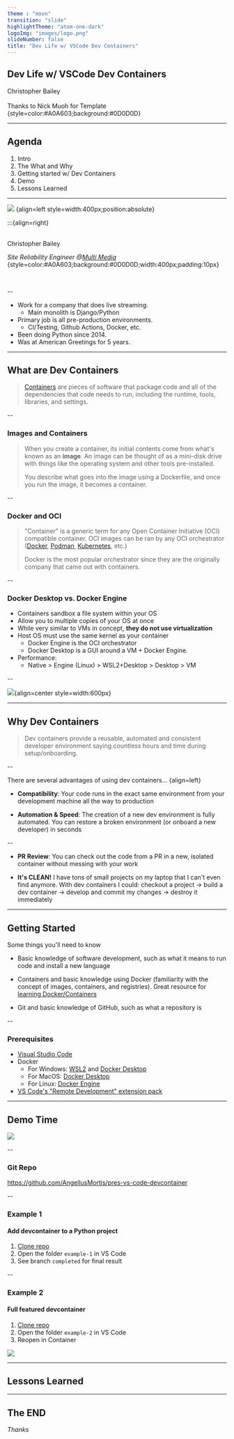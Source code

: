 ```yaml
---
theme : "moon"
transition: "slide"
highlightTheme: "atom-one-dark"
logoImg: "images/logo.png"
slideNumber: false
title: "Dev Life w/ VSCode Dev Containers"
---
```


## Dev Life w/ VSCode Dev Containers

<!-- .slide: data-background="linear-gradient(rgba(0, 0, 0, 0.85), rgba(0, 0, 0, 0.65)), url(images/background-rect.jpeg)" -->

Christopher Bailey <br><br>
Thanks to Nick Muoh for Template {style=color:#A0A603;background:#0D0D0D}

---

## Agenda

1. Intro
2. The What and Why
3. Getting started w/ Dev Containers
4. Demo
5. Lessons Learned

---

<!-- Intro -->

![](images/logo.png) {align=left style=width:400px;position:absolute}

:::{align=right}
<br><br>

Christopher Bailey

*Site Reliability Engineer @[Multi Media]([http://](https://multimediallc.com/))*  {style=color:#A0A603;background:#0D0D0D;width:400px;padding:10px}

<br>

--

<!--
Talk about yourself here:
 - Where you work?
 - What you do?
 - Anything else you want the audience to know about you.
-->

- Work for a company that does live streaming.
  - Main monolith is Django/Python
- Primary job is all pre-production environments.
  - CI/Testing, Github Actions, Docker, etc.
- Been doing Python since 2014.
- Was at American Greetings for 5 years.

---

## What are Dev Containers

<!--
First talk about what containers are at a high level. Here is
quick blurb about that
-->

> [Containers](https://www.docker.com/resources/what-container) are pieces of software that package code and all of the dependencies that code needs to run, including the runtime, tools, libraries, and settings.

--

### Images and Containers

> When you create a container, its initial contents come from what's known as an **image**. An image can be thought of as a mini-disk drive with things like the operating system and other tools pre-installed.
>
> You describe what goes into the image using a Dockerfile, and once you run the image, it becomes a container.

--

<!--
While I do not want this to turn into a Docker talk, understanding some high level concepts of Docker will really help understand the technology and how it works. Especially with how confusing the container world can be.
-->

### Docker and OCI

> "Container" is a generic term for any Open Container Initiative (OCI) compatible container. OCI images can be ran by any OCI orchestrator ([Docker](https://www.docker.com/), [Podman](https://podman.io/), [Kubernetes](https://kubernetes.io/), etc.)
>
> Docker is the most popular orchestrator since they are the originally company that came out with containers.

--

<!-- .slide: data-fullscreen -->

### Docker Desktop vs. Docker Engine

- Containers sandbox a file system within your OS
- Allow you to multiple copies of your OS at once
- While very similar to VMs in concept, **they do not use virtualization**
- Host OS must use the same kernel as your container
  - Docker Engine is the OCI orchestrator
  - Docker Desktop is a GUI around a VM + Docker Engine.
- Performance:
  - Native > Engine (Linux) > WSL2+Desktop > Desktop > VM

<!--
I do not have any hard stats to back up the performance order, but it is purely anecdotal from our devs trying to use Docker on our monolith at work.

Notes (may not cover everything):

Docker on Linux uses cgroups and gives near native performance. The only real overhead is the virtualized network adapters.

Microsoft put nearly 10 years of work into WSL and Docker on Windows which is why WSL2 (VM running inside of HyperV) is so tightly coupled to the OS and in general more performant then traditional VMs.

Docker Desktop + MacOS vs. VM is actually a wash. Since Docker Desktop uses QEMU on MacOS, they are essentially the same and you _might_ actually get worse performance from Docker Desktop on MacOS due to the networking and storage overhead (bind mounts from host to container have to be mounted across the virtual network adapter into the VM).

If you are accepting a job at location that you know uses containers/docker for development, I greatly recommend (in terms of performance, leaving personal performances aside):

    Linux (any distro) > Windows 10/11 (with WSL2) > MacOS > Windows (without WSL2)

Ask how other devs run Docker and if they use Windows 10/11, ask if they are using WSL as Windows without WSL is painful.
-->

--

<!--
Here is a diagram to help you with your explanation
-->

![](https://code.visualstudio.com/assets/blogs/2020/07/27/1-containers-abc.png){align=center style=width:600px}

---

## Why Dev Containers

<!--
This is a great point to talk about why YOU use dev containers
and how it has changed programming for you.
-->

> Dev containers provide a reusable, automated and consistent developer environment saying countless hours and time during setup/onboarding.

--

<!--
Here are some other points for using dev containers.
Taken from this dev.to blog
https://dev.to/mcastellin/hands-on-with-vscode-dev-containers-33bf
-->

There are several advantages of using dev containers... {align=left}

- **Compatibility**: Your code runs in the exact same environment from your development machine all the way to production

- **Automation & Speed**: The creation of a new dev environment is fully automated. You can restore a broken environment (or onboard a new developer) in seconds

--

- **PR Review**: You can check out the code from a PR in a new, isolated container without messing with your work

- **It's CLEAN!** I have tons of small projects on my laptop that I can't even find anymore. With dev containers I could: checkout a project -> build a dev container -> develop and commit my changes -> destroy it immediately

---

## Getting Started

<!--
Here talk about some of the things one
will need to know or be comfortable with to start using dev containers
and be effective. Here is an example
-->

Some things you'll need to know

- Basic knowledge of software development, such as what it means to run code and install a new language

- Containers and basic knowledge using Docker (familiarity with the concept of images, containers, and registries). Great resource for [learning Docker/Containers](https://www.amazon.com/Docker-Shipping-Reliable-Containers-Production/dp/1492036730)

- Git and basic knowledge of GitHub, such as what a repository is

--

### Prerequisites

<!--
Add whatever you think is missing here
-->

- [Visual Studio Code](https://code.visualstudio.com/)
- Docker
  - For Windows: [WSL2](https://docs.microsoft.com/en-us/windows/wsl/) and [Docker Desktop](https://docs.docker.com/desktop/windows/install/)
  - For MacOS: [Docker Desktop](https://docs.docker.com/desktop/mac/install/)
  - For Linux: [Docker Engine](https://docs.docker.com/engine/install/)
- [VS Code's "Remote Development" extension pack](https://marketplace.visualstudio.com/items?itemName=ms-vscode-remote.vscode-remote-extensionpack)

---

## Demo Time

![](https://media.giphy.com/media/u2pmTWUi0MXjyrMaVj/giphy.gif)

--

<!-- Plan here is to make two demo projects inside of single Github repo (maybe with this presentation too).

    1: (from scratch + Dockerfile)
    * How to check Docker (Desktop + CLI)
    * Install VS Code + Remote Development extension
    * Open "hello world" Python project
    * Add devcontainer.json to project
    * Show command palette

    2: (Docker Compose + fully configured)
    * Open project that uses Docker Compose with preexisting devcontainer.json config (Django + Postgres?)
    * Show "Reopen in Container" option

<!--
Here is where the fun part begins.
You can choose a new simple project to showcase
how to set up dev containers OR choose a project you have already
worked on but set up a dev container for it from scratch!!
-->

### Git Repo

https://github.com/AngellusMortis/pres-vs-code-devcontainer

--

### Example 1

#### Add devcontainer to a Python project

1. [Clone repo](https://github.com/AngellusMortis/pres-vs-code-devcontainer)
2. Open the folder `example-1` in VS Code
3. See branch `completed` for final result

--

### Example 2

#### Full featured devcontainer

1. [Clone repo](https://github.com/AngellusMortis/pres-vs-code-devcontainer)
2. Open the folder `example-2` in VS Code
3. Reopen in Container

![](images/reopen.png)

<!--
Here are a few things that would be great to see.. {align=left}

- Checking to see docker daemon is running
- Installing Remote container extension
- How to add a dev container to an existing project?
  - Talk about the devcontainer.json

--

- How to run a project with a dev container set up?
  - Forwarding ports
  - Creating shortcuts to easily run your project
- Customizing project and editor settings in dev containers (based on your experience)
- How to add additional software to the base image?
-->

---

## Lessons Learned

<!--
Here it would be nice if you could share some
of the lessons you learnt while using dev containers.

* What are some of the things you had issue wrapping your head around
* What are some cool tips and tricks you learnt
-->

---

## The END

*Thanks*
